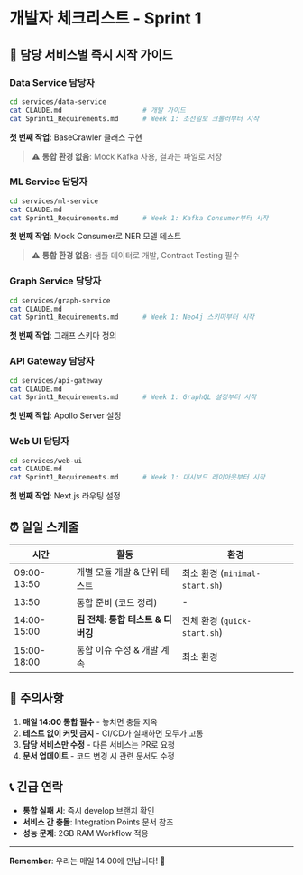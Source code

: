 # 개발자 체크리스트 - Sprint 1

## 🎯 담당 서비스별 즉시 시작 가이드

### Data Service 담당자
```bash
cd services/data-service
cat CLAUDE.md                    # 개발 가이드
cat Sprint1_Requirements.md      # Week 1: 조선일보 크롤러부터 시작
```
**첫 번째 작업**: BaseCrawler 클래스 구현
> ⚠️ **통합 환경 없음**: Mock Kafka 사용, 결과는 파일로 저장

### ML Service 담당자
```bash
cd services/ml-service
cat CLAUDE.md
cat Sprint1_Requirements.md      # Week 1: Kafka Consumer부터 시작
```
**첫 번째 작업**: Mock Consumer로 NER 모델 테스트
> ⚠️ **통합 환경 없음**: 샘플 데이터로 개발, Contract Testing 필수

### Graph Service 담당자
```bash
cd services/graph-service
cat CLAUDE.md
cat Sprint1_Requirements.md      # Week 1: Neo4j 스키마부터 시작
```
**첫 번째 작업**: 그래프 스키마 정의

### API Gateway 담당자
```bash
cd services/api-gateway
cat CLAUDE.md
cat Sprint1_Requirements.md      # Week 1: GraphQL 설정부터 시작
```
**첫 번째 작업**: Apollo Server 설정

### Web UI 담당자
```bash
cd services/web-ui
cat CLAUDE.md
cat Sprint1_Requirements.md      # Week 1: 대시보드 레이아웃부터 시작
```
**첫 번째 작업**: Next.js 라우팅 설정

## ⏰ 일일 스케줄

| 시간 | 활동 | 환경 |
|------|------|------|
| 09:00-13:50 | 개별 모듈 개발 & 단위 테스트 | 최소 환경 (`minimal-start.sh`) |
| 13:50 | 통합 준비 (코드 정리) | - |
| 14:00-15:00 | **팀 전체: 통합 테스트 & 디버깅** | 전체 환경 (`quick-start.sh`) |
| 15:00-18:00 | 통합 이슈 수정 & 개발 계속 | 최소 환경 |

## 🚨 주의사항

1. **매일 14:00 통합 필수** - 놓치면 충돌 지옥
2. **테스트 없이 커밋 금지** - CI/CD가 실패하면 모두가 고통
3. **담당 서비스만 수정** - 다른 서비스는 PR로 요청
4. **문서 업데이트** - 코드 변경 시 관련 문서도 수정

## 📞 긴급 연락

- **통합 실패 시**: 즉시 develop 브랜치 확인
- **서비스 간 충돌**: Integration Points 문서 참조
- **성능 문제**: 2GB RAM Workflow 적용

---
**Remember**: 우리는 매일 14:00에 만납니다! 🤝